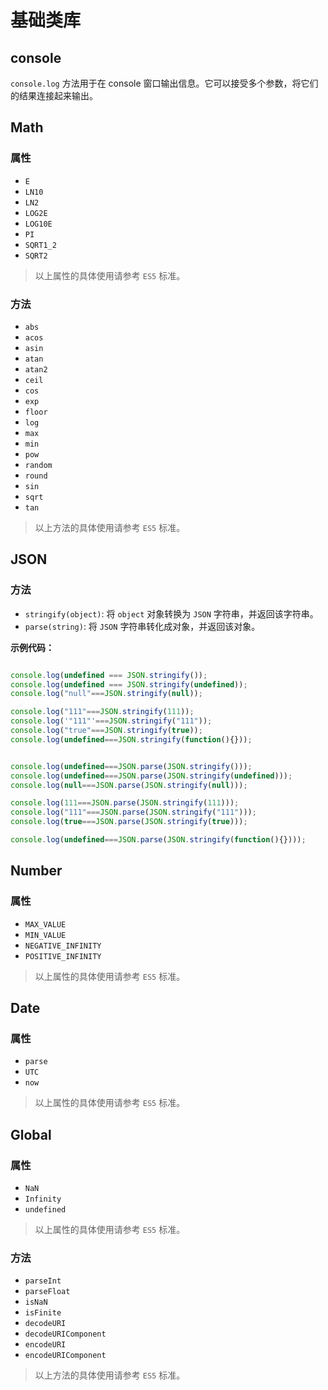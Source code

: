 # 基础类库

## console

`console.log` 方法用于在 console 窗口输出信息。它可以接受多个参数，将它们的结果连接起来输出。

## Math

### 属性

- `E`
- `LN10`
- `LN2`
- `LOG2E`
- `LOG10E`
- `PI`
- `SQRT1_2`
- `SQRT2`

> 以上属性的具体使用请参考 `ES5` 标准。

### 方法

- `abs`
- `acos`
- `asin`
- `atan`
- `atan2`
- `ceil`
- `cos`
- `exp`
- `floor`
- `log`
- `max`
- `min`
- `pow`
- `random`
- `round`
- `sin`
- `sqrt`
- `tan`

> 以上方法的具体使用请参考 `ES5` 标准。

## JSON
 
### 方法

- `stringify(object)`: 将 `object` 对象转换为 `JSON` 字符串，并返回该字符串。
- `parse(string)`: 将 `JSON` 字符串转化成对象，并返回该对象。

**示例代码：**
```javascript

console.log(undefined === JSON.stringify());
console.log(undefined === JSON.stringify(undefined));
console.log("null"===JSON.stringify(null));

console.log("111"===JSON.stringify(111));
console.log('"111"'===JSON.stringify("111"));
console.log("true"===JSON.stringify(true));
console.log(undefined===JSON.stringify(function(){}));


console.log(undefined===JSON.parse(JSON.stringify()));
console.log(undefined===JSON.parse(JSON.stringify(undefined)));
console.log(null===JSON.parse(JSON.stringify(null)));

console.log(111===JSON.parse(JSON.stringify(111)));
console.log("111"===JSON.parse(JSON.stringify("111")));
console.log(true===JSON.parse(JSON.stringify(true)));

console.log(undefined===JSON.parse(JSON.stringify(function(){})));
```

## Number

### 属性

- `MAX_VALUE`
- `MIN_VALUE`
- `NEGATIVE_INFINITY`
- `POSITIVE_INFINITY`

> 以上属性的具体使用请参考 `ES5` 标准。

## Date

### 属性

- `parse`
- `UTC` 
- `now`

> 以上属性的具体使用请参考 `ES5` 标准。

## Global

### 属性

- `NaN`
- `Infinity` 
- `undefined`

> 以上属性的具体使用请参考 `ES5` 标准。

### 方法
- `parseInt`
- `parseFloat`
- `isNaN`
- `isFinite`
- `decodeURI` 
- `decodeURIComponent` 
- `encodeURI`
- `encodeURIComponent` 

> 以上方法的具体使用请参考 `ES5` 标准。
